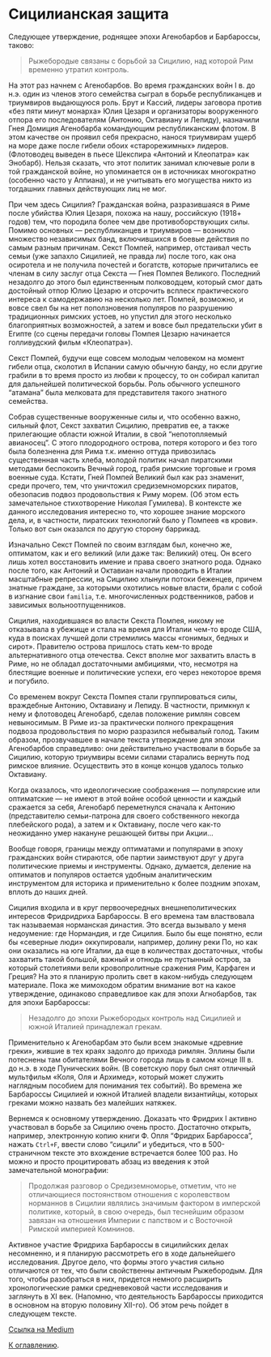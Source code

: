# Сицилианская защита

Следующее утверждение, роднящее эпохи Агенобарбов и Барбароссы, таково:

> Рыжебородые связаны с борьбой за Сицилию, над которой Рим временно утратил контроль.

На этот раз начнем с Агенобарбов. Во время гражданских войн I в. до н.э. один из членов этого семейства сыграл в борьбе республиканцев и триумвиров выдающуюся роль. Брут и Кассий, лидеры заговора против «без пяти минут монарха» Юлия Цезаря и организаторы вооруженного отпора его последователям (Антонию, Октавиану и Лепиду), назначили Гнея Домиция Агенобарба командующим республиканским флотом. В этом качестве он проявил себя прекрасно, нанося триумвирам ущерб на море даже после гибели обоих «старорежимных» лидеров. (Флотоводец выведен в пьесе Шекспира «Антоний и Клеопатра» как Энобарб). Нельзя сказать, что этот политик занимал ключевые роли в той гражданской войне, но упоминается он в источниках многократно (особенно часто у Аппиана), и не учитывать его могущества никто из тогдашних главных действующих лиц не мог.

При чем здесь Сицилия? Гражданская война, разразившаяся в Риме после убийства Юлия Цезаря, похожа на нашу, российскую (1918+ годов) тем, что породила более чем две противоборствующих силы. Помимо основных — республиканцев и триумвиров — возникло множество независимых банд, включившихся в боевые действия по самым разным причинам. Секст Помпей, например, отстаивал честь семьи (уже запахло Сицилией, не правда ли) после того, как она осиротела и не получила почестей и богатств, которые причитались ее членам в силу заслуг отца Секста — Гнея Помпея Великого. Последний незадолго до этого был единственным полководцем, который смог дать достойный отпор Юлию Цезарю и отсрочить всплеск практического интереса к самодержавию на несколько лет. Помпей, возможно, и вовсе свел бы на нет поползновения популяров по разрушению традиционных римских устоев, но упустил для этого несколько благоприятных возможностей, а затем и вовсе был предательски убит в Египте (со сцены передачи головы Помпея Цезарю начинается голливудский фильм «Клеопатра»).

Секст Помпей, будучи еще совсем молодым человеком на момент гибели отца, сколотил в Испании самую обычную банду, но если другие грабили в то время просто из любви к процессу, то он собирал капитал для дальнейшей политической борьбы. Роль обычного успешного “атамана” была мелковата для представителя такого знатного семейства.

Собрав существенные вооруженные силы и, что особенно важно, сильный флот, Секст захватил Сицилию, превратив ее, а также прилегающие области южной Италии, в свой “непотопляемый авианосец”. С этого плодородного острова, потеря которого и без того была болезненна для Рима т.к. именно оттуда привозилась существенная часть хлеба, молодой политик начал пиратскими методами беспокоить Вечный город, грабя римские торговые и громя военные суда. Кстати, Гней Помпей Великий был как раз знаменит, среди прочего, тем, что уничтожил средиземноморских пиратов, обезопасив подвоз продовольствия к Риму морем. (Об этом есть замечательное стихотворение Николая Гумилева). В контексте же данного исследования интересно то, что хорошее знание морского дела, и, в частности, пиратских технологий было у Помпеев «в крови». Только вот сын оказался по другую сторону баррикад.

Изначально Секст Помпей по своим взглядам был, конечно же, оптиматом, как и его великий (или даже так: Великий) отец. Он всего лишь хотел восстановить имение и права своего знатного рода. Однако после того, как Антоний и Октавиан начали проводить в Италии масштабные репрессии, на Сицилию хлынули потоки беженцев, причем знатные граждане, за которыми охотились новые власти, брали с собой в изгнание свои `familia`, т.е. многочисленных родственников, рабов и зависимых вольноотпущенников.

Сицилия, находившаяся во власти Секста Помпея, никому не отказывала в убежище и стала на время для Италии чем-то вроде США, куда в поисках лучшей доли стремились массы «гонимых, бедных и сирот». Правителю острова пришлось стать кем-то вроде альтернативного отца отечества. Секст вполне мог захватить власть в Риме, но не обладал достаточными амбициями, что, несмотря на блестящие военные и политические успехи, его через некоторое время и погубило.

Со временем вокруг Секста Помпея стали группироваться силы, враждебные Антонию, Октавиану и Лепиду. В частности, примкнул к нему и флотоводец Агенобарб, сделав положение римлян совсем невыносимым. В Риме из-за практически полного прекращения подвоза продовольствия по морю разразился небывалый голод. Таким образом, прозвучавшее в начале текста утверждение для эпохи Агенобарбов справедливо: они действительно участвовали в борьбе за Сицилию, которую триумвиры всеми силами старались вернуть под римское влияние. Осуществить это в конце концов удалось только Октавиану.

Когда оказалось, что идеологические соображения — популярские или оптиматские — не имеют в этой войне особой ценности и каждый сражается за себя, Агенобарб переметнулся сначала к Антонию (представителю семьи-патрона для своего собственного некогда плебейского рода), а затем и к Октавиану, после чего как-то неожиданно умер накануне решающей битвы при Акции…

Вообще говоря, границы между оптиматами и популярами в эпоху гражданских войн стираются, обе партии заимствуют друг у друга политические приемы и инструменты. Однако, думается, деление на оптиматов и популяров остается удобным аналитическим инструментом для историка и применительно к более поздним эпохам, вплоть до наших дней.

Сицилия входила и в круг первоочередных внешнеполитических интересов Фридридриха Барбароссы. В его времена там властвовала так называемая норманская династия. Это всегда вызывало у меня недоумение: где Нормандия, и где Сицилия. Было бы еще понятно, если бы «северные люди» оккупировали, например, долину реки По, но как они оказались на юге Италии, да еще в количествах достаточных, чтобы захватить такой большой, важный и отнюдь не пустынный остров, за который столетиями вели кровопролитные сражения Рим, Карфаген и Греция? На это я планирую пролить свет в каком-нибудь следующем материале. Пока же мимоходом обратим внимание вот на какое утверждение, одинаково справедливое как для эпохи Агнобарбов, так для эпохи Барбароссы:

> Незадолго до эпохи Рыжебородых контроль над Сицилией и южной Италией принадлежал грекам.

Применительно к Агенобарбам это были всем знакомые «древние греки», жившие в тех краях задолго до прихода римлян. Эллины были потеснены там обитателями Вечного города лишь в самом конце III в. до н.э. в ходе Пунических войн. (В советскую пору был снят отличный мультфильм «Коля, Оля и Архимед», который может служить наглядным пособием для понимания тех событий). Во времена же Барбароссы Сицилией и южной Италией владели византийцы, которых греками можно назвать без малейших натяжек.

Вернемся к основному утверждению. Доказать что Фридрих I активно участвовал в борьбе за Сицилию очень просто. Достаточно открыть, например, электронную копию книги Ф. Опля “Фридрих Барбаросса”, нажать `Ctrl+F`, ввести слово “сицили” и убедиться, что в 500-страничном тексте это вхождение встречается более 100 раз. Но можно и просто процитировать абзац из введения к этой замечательной монографии:

> Продолжая разговор о Средиземноморье, отметим, что не отличающиеся постоянством отношения с королевством норманнов в Сицилии являлись значимым фактором в имперской политике, который, в свою очередь, был теснейшим образом завязан на отношения Империи с папством и с Восточной Римской империей Комнинов.

Активное участие Фридриха Барбароссы в сицилийских делах несомненно, и я планирую рассмотреть его в ходе дальнейшего исследования. Другое дело, что формы этого участия сильно отличаются от тех, что были свойственны античным Рыжебородым. Для того, чтобы разобраться в них, придется немного расширить хронологические рамки средневековой части исследования и заглянуть в XI век. (Напомню, что деятельность Барбароссы приходится в основном на вторую половину XII-го). Об этом речь пойдет в следующем тексте.

[Ссылка на Medium](https://yababay.medium.com/%D0%B4%D0%BE%D0%BC%D0%B5%D0%BD-%D1%80%D1%8B%D0%B6%D0%B5%D0%B1%D0%BE%D1%80%D0%BE%D0%B4%D1%8B%D1%85-%D1%81%D0%B8%D1%86%D0%B8%D0%BB%D0%B8%D0%B0%D0%BD%D1%81%D0%BA%D0%B0%D1%8F-%D0%B7%D0%B0%D1%89%D0%B8%D1%82%D0%B0-b6058c431114)

[К оглавлению](/#toc).
